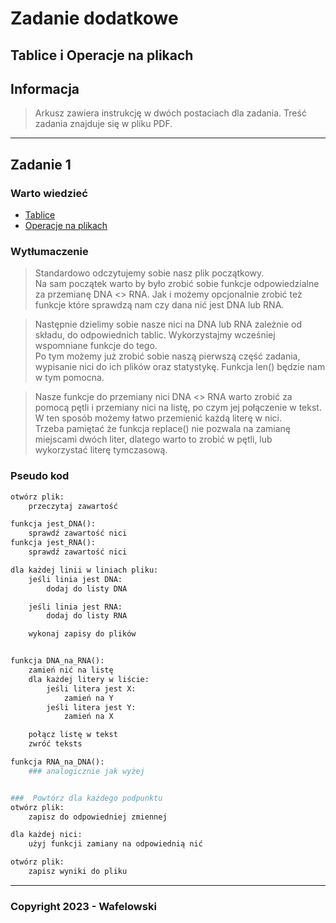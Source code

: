 # Zadanie dodatkowe
## Tablice i Operacje na plikach

## Informacja
> Arkusz zawiera instrukcję w dwóch postaciach dla zadania. Treść zadania znajduje się w pliku PDF.

---

## Zadanie 1

### Warto wiedzieć
- [Tablice](../../Jak%20dziala%20X/Tablice/)
- [Operacje na plikach](../../Jak%20dziala%20X/Operacje%20na%20plikach/)

### Wytłumaczenie
> Standardowo odczytujemy sobie nasz plik początkowy.
> <br>Na sam początek warto by było zrobić sobie funkcje odpowiedzialne za przemianę DNA <> RNA. Jak i możemy opcjonalnie zrobić też funkcje które sprawdzą nam czy dana nić jest DNA lub RNA.

> Następnie dzielimy sobie nasze nici na DNA lub RNA zależnie od składu, do odpowiednich tablic. Wykorzystajmy wcześniej wspomniane funkcje do tego.
> <br>Po tym możemy już zrobić sobie naszą pierwszą część zadania, wypisanie nici do ich plików oraz statystykę. Funkcja len() będzie nam w tym pomocna.

> Nasze funkcje do przemiany nici DNA <> RNA warto zrobić za pomocą pętli i przemiany nici na listę, po czym jej połączenie w tekst. W ten sposób możemy łatwo przemienić każdą literę w nici.
> <br>Trzeba pamiętać że funkcja replace() nie pozwala na zamianę miejscami dwóch liter, dlatego warto to zrobić w pętli, lub wykorzystać literę tymczasową.

### Pseudo kod
```py
otwórz plik:
    przeczytaj zawartość

funkcja jest_DNA():
    sprawdź zawartość nici
funkcja jest_RNA():
    sprawdź zawartość nici

dla każdej linii w liniach pliku:
    jeśli linia jest DNA:
        dodaj do listy DNA

    jeśli linia jest RNA:
        dodaj do listy RNA

    wykonaj zapisy do plików


funkcja DNA_na_RNA():
    zamień nić na listę
    dla każdej litery w liście:
        jeśli litera jest X:
            zamień na Y
        jeśli litera jest Y:
            zamień na X

    połącz listę w tekst
    zwróć teksts

funkcja RNA_na_DNA():
    ### analogicznie jak wyżej


###  Powtórz dla każdego podpunktu
otwórz plik:
    zapisz do odpowiedniej zmiennej

dla każdej nici:
    użyj funkcji zamiany na odpowiednią nić

otwórz plik:
    zapisz wyniki do pliku
```

---

### Copyright 2023 - Wafelowski
